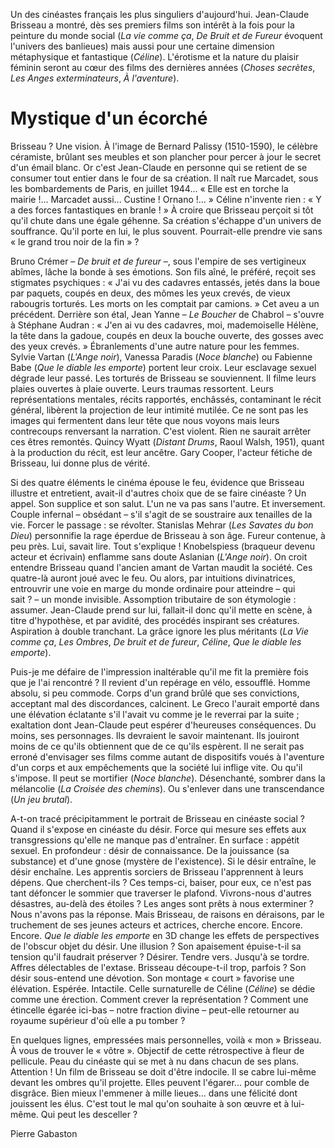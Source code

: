 Un des cinéastes français les plus singuliers d'aujourd'hui. Jean-Claude Brisseau a montré, dès ses premiers films son intérêt à la fois pour la peinture du monde social (*La vie comme ça*, *De Bruit et de Fureur* évoquent l'univers des banlieues) mais aussi pour une certaine dimension métaphysique et fantastique (*Céline*). L'érotisme et la nature du plaisir féminin seront au cœur des films des dernières années (*Choses secrètes*, *Les Anges exterminateurs*, *À l'aventure*).

# Mystique d'un écorché

Brisseau&nbsp;? Une vision. À l'image de Bernard Palissy (1510-1590), le célèbre céramiste, brûlant ses meubles et son plancher pour percer à jour le secret d'un émail blanc. Or c'est Jean-Claude en personne qui se retient de se consumer tout entier dans le four de sa création. Il naît rue Marcadet, sous les bombardements de Paris, en juillet 1944... «&nbsp;Elle est en torche la mairie&nbsp;!... Marcadet aussi... Custine&nbsp;! Ornano&nbsp;!...&nbsp;» Céline n'invente rien&nbsp;: «&nbsp;Y a des forces fantastiques en branle&nbsp;!&nbsp;» À croire que Brisseau perçoit si tôt qu'il chute dans une égale géhenne. Sa création s'échappe d'un univers de souffrance. Qu'il porte en lui, le plus souvent. Pourrait-elle prendre vie sans «&nbsp;le grand trou noir de la fin&nbsp;»&nbsp;?

Bruno Crémer&nbsp;–&nbsp;*De bruit et de fureur*&nbsp;–, sous l'empire de ses vertigineux abîmes, lâche la bonde à ses émotions. Son fils aîné, le préféré, reçoit ses stigmates psychiques&nbsp;: «&nbsp;J'ai vu des cadavres entassés, jetés dans la boue par paquets, coupés en deux, des mômes les yeux crevés, de vieux rabougris torturés. Les morts on les comptait par camions.&nbsp;» Cet aveu a un précédent. Derrière son étal, Jean Yanne&nbsp;–&nbsp;*Le Boucher* de Chabrol&nbsp;–&nbsp;s'ouvre à Stéphane Audran&nbsp;: «&nbsp;J'en ai vu des cadavres, moi, mademoiselle Hélène, la tête dans la gadoue, coupés en deux la bouche ouverte, des gosses avec des yeux crevés.&nbsp;» Ébranlements d'une autre nature pour les femmes. Sylvie Vartan (*L'Ange noir*), Vanessa Paradis (*Noce blanche*) ou Fabienne Babe (*Que le diable les emporte*) portent leur croix. Leur esclavage sexuel dégrade leur passé. Les torturés de Brisseau se souviennent. Il filme leurs plaies ouvertes à plaie ouverte. Leurs traumas ressortent. Leurs représentations mentales, récits rapportés, enchâssés, contaminant le récit général, libèrent la projection de leur intimité mutilée. Ce ne sont pas les images qui fermentent dans leur tête que nous voyons mais leurs contrecoups renversant la narration. C'est violent. Rien ne saurait arrêter ces êtres remontés. Quincy Wyatt (*Distant Drums*, Raoul Walsh, 1951), quant à la production du récit, est leur ancêtre. Gary Cooper, l'acteur fétiche de Brisseau, lui donne plus de vérité.

Si des quatre éléments le cinéma épouse le feu, évidence que Brisseau illustre et entretient, avait-il d'autres choix que de se faire cinéaste&nbsp;? Un appel. Son supplice et son salut. L'un ne va pas sans l'autre. Et inversement. Couple infernal&nbsp;–&nbsp;obsédant&nbsp;–&nbsp;s'il s'agit de se soustraire aux tenailles de la vie. Forcer le passage&nbsp;: se révolter. Stanislas Mehrar (*Les Savates du bon Dieu*) personnifie la rage éperdue de Brisseau à son âge. Fureur contenue, à peu près. Lui, savait lire. Tout s'explique&nbsp;! Knobelspiess (braqueur devenu acteur et écrivain) enflamme sans doute Aslanian (*L'Ange noir*). On croit entendre Brisseau quand l'ancien amant de Vartan maudit la société. Ces quatre-là auront joué avec le feu. Ou alors, par intuitions divinatrices, entrouvrir une voie en marge du monde ordinaire pour atteindre&nbsp;–&nbsp;qui sait&nbsp;?&nbsp;–&nbsp;un monde invisible. Assomption tributaire de son étymologie&nbsp;: assumer. Jean-Claude prend sur lui, fallait-il donc qu'il mette en scène, à titre d'hypothèse, et par avidité, des procédés inspirant ses créatures. Aspiration à double tranchant. La grâce ignore les plus méritants (*La Vie comme ça*, *Les Ombres*, *De bruit et de fureur*, *Céline*, *Que le diable les emporte*).

Puis-je me défaire de l'impression inaltérable qu'il me fit la première fois que je l'ai rencontré&nbsp;? Il revient d'un repérage en vélo, essoufflé. Homme absolu, si peu commode. Corps d'un grand brûlé que ses convictions, acceptant mal des discordances, calcinent. Le Greco l'aurait emporté dans une élévation éclatante s'il l'avait vu comme je le reverrai par la suite&nbsp;; exaltation dont Jean-Claude peut espérer d'heureuses conséquences. Du moins, ses personnages. Ils devraient le savoir maintenant. Ils jouiront moins de ce qu'ils obtiennent que de ce qu'ils espèrent. Il ne serait pas erroné d'envisager ses films comme autant de dispositifs voués à l'aventure d'un corps et aux empêchements que la société lui inflige vite. Ou qu'il s'impose. Il peut se mortifier (*Noce blanche*). Désenchanté, sombrer dans la mélancolie (*La Croisée des chemins*). Ou s'enlever dans une transcendance (*Un jeu brutal*).

A-t-on tracé précipitamment le portrait de Brisseau en cinéaste social&nbsp;? Quand il s'expose en cinéaste du désir. Force qui mesure ses effets aux transgressions qu'elle ne manque pas d'entraîner. En surface&nbsp;: appétit sexuel. En profondeur&nbsp;: désir de connaissance. De la jouissance (sa substance) et d'une gnose (mystère de l'existence). Si le désir entraîne, le désir enchaîne. Les apprentis sorciers de Brisseau l'apprennent à leurs dépens. Que cherchent-ils&nbsp;? Ces temps-ci, baiser, pour eux, ce n'est pas tant défoncer le sommier que traverser le plafond. Vivrons-nous d'autres désastres, au-delà des étoiles&nbsp;? Les anges sont prêts à nous exterminer&nbsp;? Nous n'avons pas la réponse. Mais Brisseau, de raisons en déraisons, par le truchement de ses jeunes acteurs et actrices, cherche encore. Encore. Encore. *Que le diable les emporte* en 3D change les effets de perspectives de l'obscur objet du désir. Une illusion&nbsp;? Son apaisement épuise-t-il sa tension qu'il faudrait préserver&nbsp;? Désirer. Tendre vers. Jusqu'à se tordre. Affres délectables de l'extase. Brisseau découpe-t-il trop, parfois&nbsp;? Son désir sous-entend une dévotion. Son montage «&nbsp;court&nbsp;» favorise une élévation. Espérée. Intactile. Celle surnaturelle de Céline (*Céline*) se dédie comme une érection. Comment crever la représentation&nbsp;? Comment une étincelle égarée ici-bas&nbsp;–&nbsp;notre fraction divine&nbsp;–&nbsp;peut-elle retourner au royaume supérieur d'où elle a pu tomber&nbsp;?

En quelques lignes, empressées mais personnelles, voilà «&nbsp;mon&nbsp;» Brisseau. À vous de trouver le «&nbsp;vôtre&nbsp;». Objectif de cette rétrospective à fleur de pellicule. Peau du cinéaste qui se met à nu dans chacun de ses plans. Attention&nbsp;! Un film de Brisseau se doit d'être indocile. Il se cabre lui-même devant les ombres qu'il projette. Elles peuvent l'égarer... pour comble de disgrâce. Bien mieux l'emmener à mille lieues... dans une félicité dont jouissent les élus. C'est tout le mal qu'on souhaite à son œuvre et à lui-même. Qui peut les desceller&nbsp;?

Pierre Gabaston